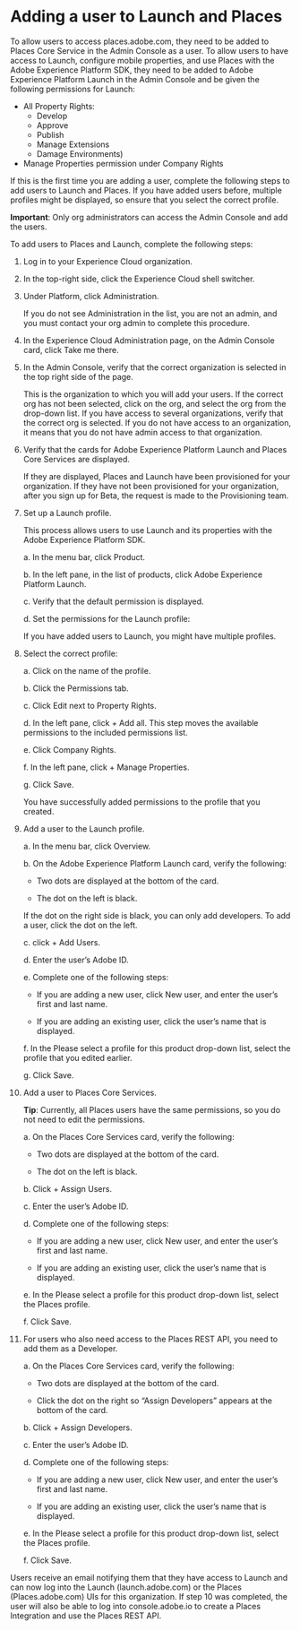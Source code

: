 # Adding a user to Launch and Places

To allow users to access places.adobe.com, they need to be added to Places Core Service in the Admin Console as a user. To allow users to have access to Launch, configure mobile properties, and use Places with the Adobe Experience Platform SDK, they need to be added to Adobe Experience Platform Launch in the Admin Console and be given the following permissions for Launch:

* All Property Rights:
  * Develop
  * Approve
  * Publish
  * Manage Extensions
  * Damage Environments\)
* Manage Properties permission under Company Rights 

If this is the first time you are adding a user, complete the following steps to add users to Launch and Places. If you have added users before, multiple profiles might be displayed, so ensure that you select the correct profile.

**Important**: Only org administrators can access the Admin Console and add the users.

To add users to Places and Launch, complete the following steps:

1. Log in to your Experience Cloud organization.
2. In the top-right side, click the Experience Cloud shell switcher.
3. Under Platform, click Administration.

   If you do not see Administration in the list, you are not an admin, and you must contact your org admin to complete this procedure.

4. In the Experience Cloud Administration page, on the Admin Console card, click Take me there.
5. In the Admin Console, verify that the correct organization is selected in the top right side of the page.

   This is the organization to which you will add your users. If the correct org has not been selected, click on the org, and select the org from the drop-down list. If you have access to several organizations, verify that the correct org is selected. If you do not have access to an organization, it means that you do not have admin access to that organization.

6. Verify that the cards for Adobe Experience Platform Launch and Places Core Services are displayed.

   If they are displayed, Places and Launch have been provisioned for your organization. If they have not been provisioned for your organization, after you sign up for Beta, the request is made to the Provisioning team.

7. Set up a Launch profile.

   This process allows users to use Launch and its properties with the Adobe Experience Platform SDK.

     a. In the menu bar, click Product.

     b. In the left pane, in the list of products, click Adobe Experience Platform Launch.

     c. Verify that the default permission is displayed.

     d. Set the permissions for the Launch profile:

      If you have added users to Launch, you might have multiple profiles. 

8. Select the correct profile:

     a. Click on the name of the profile.

     b. Click the Permissions tab.
     
     c. Click Edit next to Property Rights.

     d. In the left pane, click + Add all. This step moves the available permissions to the included permissions list.

     e. Click Company Rights.
 
     f. In the left pane, click + Manage Properties.
 
     g. Click Save.

     You have successfully added permissions to the profile that you created.

9. Add a user to the Launch profile.

   a. In the menu bar, click Overview.

   b. On the Adobe Experience Platform Launch card, verify the following:

     * Two dots are displayed at the bottom of the card.
      
     * The dot on the left is black.

     If the dot on the right side is black, you can only add developers. To add a user, click the dot on the left.

   c. click + Add Users.

   d. Enter the user’s Adobe ID.

   e. Complete one of the following steps:

     * If you are adding a new user, click New user, and enter the user’s first and last name.
  
     * If you are adding an existing user, click the user’s name that is displayed.

   f. In the Please select a profile for this product drop-down list, select the profile that you edited earlier.

   g. Click Save.

9. Add a user to Places Core Services.

   **Tip**: Currently, all Places users have the same permissions, so you do not need to edit the permissions.

   a. On the Places Core Services card, verify the following:

     * Two dots are displayed at the bottom of the card.

     * The dot on the left is black.

   b. Click + Assign Users.

   c. Enter the user’s Adobe ID.

   d. Complete one of the following steps:

     * If you are adding a new user, click New user, and enter the user’s first and last name.

     * If you are adding an existing user, click the user’s name that is displayed.

   e. In the Please select a profile for this product drop-down list, select the Places profile.

   f. Click Save.

10. For users who also need access to the Places REST API, you need to add them as a Developer.

    a. On the Places Core Services card, verify the following:

      * Two dots are displayed at the bottom of the card.
 
      * Click the dot on the right so “Assign Developers” appears at the bottom of the card.

    b. Click + Assign Developers.

    c. Enter the user’s Adobe ID.

    d. Complete one of the following steps:

      * If you are adding a new user, click New user, and enter the user’s first and last name.

      * If you are adding an existing user, click the user’s name that is displayed.

    e. In the Please select a profile for this product drop-down list, select the Places profile.

    f. Click Save.

Users receive an email notifying them that they have access to Launch and can now log into the Launch \(launch.adobe.com\) or the Places \(Places.adobe.com\) UIs for this organization. If step 10 was completed, the user will also be able to log into console.adobe.io to create a Places Integration and use the Places REST API.


